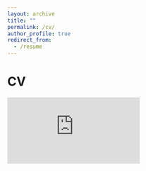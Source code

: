 ```yaml
---
layout: archive
title: ""
permalink: /cv/
author_profile: true
redirect_from:
  - /resume
---
```


# CV

<embed src="https://pennydy.github.io/files/cv/Pan_CV.pdf" type="application/pdf"> 